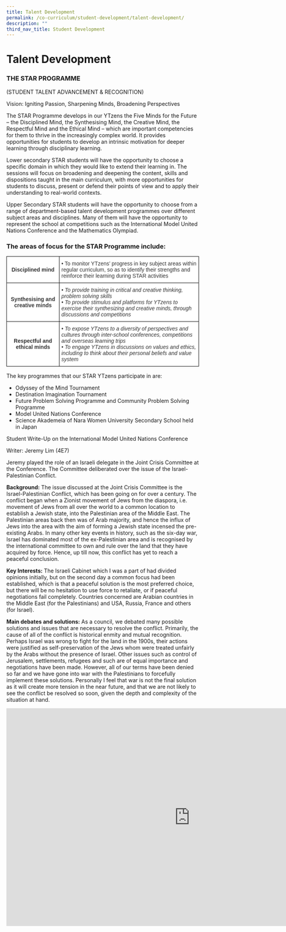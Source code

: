 ```yaml
---
title: Talent Development
permalink: /co-curriculum/student-development/talent-development/
description: ""
third_nav_title: Student Development
---
```

# **Talent Development**

### THE STAR PROGRAMME

(STUDENT TALENT ADVANCEMENT &amp; RECOGNITION)

Vision: Igniting Passion, Sharpening Minds, Broadening Perspectives

The STAR Programme develops in our YTzens the Five Minds for the Future – the Disciplined Mind, the Synthesising Mind, the Creative Mind, the Respectful Mind and the Ethical Mind – which are important competencies for them to thrive in the increasingly complex world.&nbsp;It provides opportunities for students to develop an intrinsic motivation for deeper learning through disciplinary learning.

Lower secondary STAR students will have the opportunity to choose a specific domain in which they would like to extend their learning in. The sessions will focus on broadening and deepening the content, skills and dispositions taught in the main curriculum, with more opportunities for students to discuss, present or defend their points of view and to apply their understanding to real-world contexts.

Upper Secondary STAR students will have the opportunity to choose from a range of department-based talent development programmes over different subject areas and disciplines. Many of them will have the opportunity to represent the school at competitions such as the International Model United Nations Conference and the Mathematics Olympiad.

### The areas of focus for the STAR Programme include:


<table class="tg" style="border-collapse:collapse;border-spacing:0"><thead><tr><th style="background-color:#FFF;border-color:#000000;border-style:solid;border-width:1px;color:#333;font-family:Arial, sans-serif;font-size:14px;font-weight:bold;overflow:hidden;padding:10px 5px;text-align:center;vertical-align:middle;word-break:normal">Disciplined mind</th><th style="background-color:#FFF;border-color:#000000;border-style:solid;border-width:1px;color:#333;font-family:Arial, sans-serif;font-size:14px;font-weight:normal;overflow:hidden;padding:10px 5px;text-align:left;vertical-align:top;word-break:normal">• <span style="background-color:transparent">To monitor YTzens’ progress in key subject areas within regular curriculum, so as to identify their strengths and reinforce their learning during STAR activities</span></th></tr></thead><tbody><tr><td style="background-color:#FFF;border-color:#000000;border-style:solid;border-width:1px;color:#333;font-family:Arial, sans-serif;font-size:14px;font-weight:bold;overflow:hidden;padding:10px 5px;text-align:center;vertical-align:middle;word-break:normal">Synthesising and creative minds</td><td style="background-color:#FFF;border-color:#000000;border-style:solid;border-width:1px;color:#333;font-family:Arial, sans-serif;font-size:14px;font-style:italic;overflow:hidden;padding:10px 5px;text-align:left;vertical-align:top;word-break:normal">• <span style="background-color:transparent">To provide training in critical and creative thinking, problem solving skills</span><br>• <span style="background-color:transparent">To provide stimulus and platforms for YTzens to exercise their synthesizing and creative minds, through discussions and competitions</span></td></tr><tr><td style="background-color:#FFF;border-color:#000000;border-style:solid;border-width:1px;color:#333;font-family:Arial, sans-serif;font-size:14px;font-weight:bold;overflow:hidden;padding:10px 5px;text-align:center;vertical-align:middle;word-break:normal">Respectful and ethical minds</td><td style="background-color:#FFF;border-color:#000000;border-style:solid;border-width:1px;color:#333;font-family:Arial, sans-serif;font-size:14px;font-style:italic;overflow:hidden;padding:10px 5px;text-align:left;vertical-align:top;word-break:normal">• <span style="background-color:transparent">To expose YTzens to a diversity of perspectives and cultures through inter-school conferences, competitions and overseas learning trips</span><br>• <span style="background-color:transparent">To engage YTzens in discussions on values and ethics, including to think about their personal beliefs and value system</span></td></tr></tbody></table>


The key programmes that our STAR YTzens participate in are:

*   Odyssey of the Mind Tournament
*   Destination Imagination Tournament
*   Future Problem Solving Programme and Community Problem Solving Programme
*   Model United Nations Conference
*   Science Akademeia of Nara Women University Secondary School held in Japan

Student Write-Up on the International Model United Nations Conference  

Writer: Jeremy Lim (4E7)

  

Jeremy played the role of an Israeli delegate in the Joint Crisis Committee at the Conference. The Committee deliberated over the issue of the Israel-Palestinian Conflict.

  

**Background:**&nbsp;The issue discussed at the Joint Crisis Committee is the Israel-Palestinian Conflict, which has been going on for over a century. The conflict began when a Zionist movement of Jews from the diaspora, i.e. movement of Jews from all over the world to a common location to establish a Jewish state, into the Palestinian area of the Middle East. The Palestinian areas back then was of Arab majority, and hence the influx of Jews into the area with the aim of forming a Jewish state incensed the pre-existing Arabs. In many other key events in history, such as the six-day war, Israel has dominated most of the ex-Palestinian area and is recognised by the international committee to own and rule over the land that they have acquired by force. Hence, up till now, this conflict has yet to reach a peaceful conclusion.

  

**Key Interests:**&nbsp;The Israeli Cabinet which I was a part of had divided opinions initially, but on the second day a common focus had been established, which is that a peaceful solution is the most preferred choice, but there will be no hesitation to use force to retaliate, or if peaceful negotiations fail completely. Countries concerned are Arabian countries in the Middle East (for the Palestinians) and USA, Russia, France and others (for Israel).

  

**Main debates and solutions:**&nbsp;As a council, we debated many possible solutions and issues that are necessary to resolve the conflict. Primarily, the cause of all of the conflict is historical enmity and mutual recognition. Perhaps Israel was wrong to fight for the land in the 1900s, their actions were justified as self-preservation of the Jews whom were treated unfairly by the Arabs without the presence of Israel. Other issues such as control of Jerusalem, settlements, refugees and such are of equal importance and negotiations have been made. However, all of our terms have been denied so far and we have gone into war with the Palestinians to forcefully implement these solutions. Personally I feel that war is not the final solution as it will create more tension in the near future, and that we are not likely to see the conflict be resolved so soon, given the depth and complexity of the situation at hand.




<iframe allowfullscreen="true" height="569" width="960" frameborder="0" src="https://docs.google.com/presentation/d/e/2PACX-1vQO79OvPTN9JK7tOjGRe3Uw_wKSTED3prqTzGEcShE1AxsV2f5a1PXK45Dtn49OsFS5klbHfU8rt_xp/embed?start=true&amp;loop=true&amp;delayms=10000"></iframe>